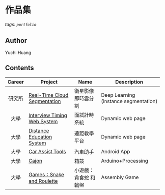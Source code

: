 # 作品集
###### tags: `portfolio`

## Author
Yuchi Huang  

## Contents
|Career|Project|Name|Description|
|:---:|---|---|---|
|研究所|[Real-Time Cloud Segmentation](https://github.com/yozorasa/portfolio/tree/master/Real-Time%20Cloud%20Segmentation)|衛星影像即時雲分割|Deep Learning (instance segmentation)|
|大學|[Interview Timing Web System](https://github.com/yozorasa/portfolio/tree/master/Interview%20Timing%20Web%20System)|面試計時系統|Dynamic web page|
|大學|[Distance Education System](https://github.com/yozorasa/portfolio/tree/master/Distance%20Education%20System)|遠距教學平台|Dynamic web page|
|大學|[Car Assist Tools](https://github.com/yozorasa/portfolio/tree/master/Car%20Assist%20Tools)|汽車助手|Android App|
|大學|[Cajon](https://github.com/yozorasa/portfolio/tree/master/Cajon)|箱鼓|Arduino+Processing|
|大學|[Games：Snake and Roulette](https://github.com/yozorasa/portfolio/tree/master/Games%EF%BC%9ASnake%20and%20Roulette)|小遊戲：貪食蛇 和 輪盤|Assembly Game|